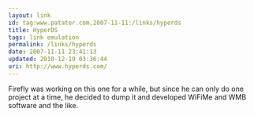 ```yaml
---
layout: link
id: tag:www.patater.com,2007-11-11:/links/hyperds
title: HyperDS
tags: link emulation
permalink: /links/hyperds
date: 2007-11-11 23:41:13
updated: 2010-12-19 03:36:44
uri: http://www.hyperds.com/
---
```

Firefly was working on this one for a while, but since he can only do one
project at a time, he decided to dump it and developed WiFiMe and WMB software
and the like.
